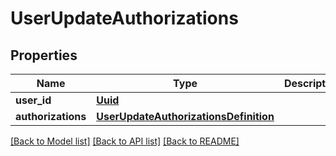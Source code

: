 # UserUpdateAuthorizations

## Properties
Name | Type | Description | Notes
------------ | ------------- | ------------- | -------------
**user_id** | [**Uuid**](Uuid.md) |  | 
**authorizations** | [**UserUpdateAuthorizationsDefinition**](UserUpdateAuthorizationsDefinition.md) |  | 

[[Back to Model list]](../README.md#documentation-for-models) [[Back to API list]](../README.md#documentation-for-api-endpoints) [[Back to README]](../README.md)

